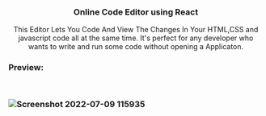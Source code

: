 
  <h3 align="center">Online Code Editor using React</h3>


  <p align="center">
   This Editor Lets You Code And View The Changes In Your HTML,CSS and javascript code all at the same time.
It's perfect for any developer who wants to write and run some code without opening a Applicaton. </p>

<h3> Preview: </p>
<br> 

![Screenshot 2022-07-09 115935](https://user-images.githubusercontent.com/103496316/178094557-9758666e-9728-4092-91db-3be9c41274a3.png)
